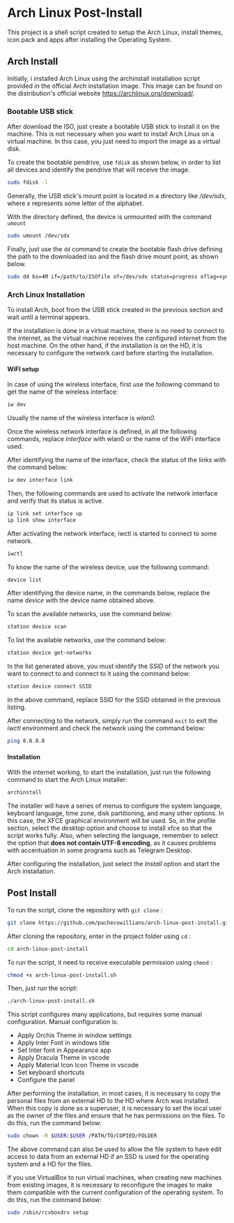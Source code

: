 # Arch Linux Post-Install

This project is a shell script created to setup the Arch Linux, install themes, icon pack and apps after installing the Operating System.

## Arch Install

Initially, i installed Arch Linux using the archinstall installation script provided in the official Arch installation image. This image can be found on the distribution's official website https://archlinux.org/download/.

### Bootable USB stick

After download the ISO, just create a bootable USB stick to install it on the machine. This is not necessary when you want to install Arch Linux on a virtual machine. In this case, you just need to import the image as a virtual disk.

To create the bootable pendrive, use ```fdisk``` as shown below, in order to list all devices and identify the pendrive that will receive the image.

```sh
sudo fdisk -l
```

Generally, the USB stick's mount point is located in a directory like */dev/sdx*, where *x* represents some letter of the alphabet.

With the directory defined, the device is unmounted with the command ```umount```

```sh
sudo umount /dev/sdx
```

Finally, just use the ```dd``` command to create the bootable flash drive defining the path to the downloaded iso and the flash drive mount point, as shown below.

```sh
sudo dd bs=4M if=/path/to/ISOfile of=/dev/sdx status=progress oflag=sync
```

### Arch Linux Installation

To install Arch, boot from the USB stick created in the previous section and wait until a terminal appears.

If the installation is done in a virtual machine, there is no need to connect to the internet, as the virtual machine receives the configured internet from the host machine. On the other hand, if the installation is on the HD, it is necessary to configure the network card before starting the installation. 

#### WiFI setup

In case of using the wireless interface, first use the following command to get the name of the wireless interface:

```sh
iw dev
```

Usually the name of the wireless interface is *wlan0*.

Once the wireless network interface is defined, in all the following commands, replace *interface* with wlan0 or the name of the WiFi interface used.

After identifying the name of the interface, check the status of the links with the command below:

```sh
iw dev interface link
```

Then, the following commands are used to activate the network interface and verify that its status is active.

```sh
ip link set interface up
ip link show interface
```

After activating the network interface, iwctl is started to connect to some network.

```sh
iwctl
```

To know the name of the wireless device, use the following command:

```sh
device list
```

After identifying the device name, in the commands below, replace the name *device* with the device name obtained above.

To scan the available networks, use the command below:

```sh
station device scan
```

To list the available networks, use the command below:

```sh
station device get-networks
```

In the list generated above, you must identify the *SSID* of the network you want to connect to and connect to it using the command below:

```sh
station device connect SSID
```

In the above command, replace SSID for the SSID obtained in the previous listing.

After connecting to the network, simply run the command ```exit``` to exit the *iwctl* environment and check the network using the command below:

```sh
ping 8.8.8.8
```

#### Installation

With the internet working, to start the installation, just run the following command to start the Arch Linux installer:

```sh
archinstall
```

The installer will have a series of menus to configure the system language, keyboard language, time zone, disk partitioning, and many other options. In this case, the XFCE graphical environment will be used. So, in the profile section, select the *desktop* option and choose to install xfce so that the script works fully. Also, when selecting the language, remember to select the option that **does not contain UTF-8 encoding**, as it causes problems with accentuation in some programs such as Telegram Desktop.

After configuring the installation, just select the *Install* option and start the Arch installation.

## Post Install

To run the script, clone the repository with ```git clone``` :

```sh
git clone https://github.com/pachecowillians/arch-linux-post-install.git
```

After cloning the repository, enter in the project folder using ```cd``` :

```sh
cd arch-linux-post-install
```

To run the script, it need to receive executable permission using ```chmod``` :

```sh
chmod +x arch-linux-post-install.sh
```

Then, just run the script:

```sh
./arch-linux-post-install.sh
```

This script configures many applications, but requires some manual configuration. Manual configuration is:

- Apply Orchis Theme in window settings
- Apply Inter Font in windows title
- Set Inter font in Appearance app
- Apply Dracula Theme in vscode
- Apply Material Icon Icon Theme in vscode
- Set keyboard shortcuts
- Configure the panel

After performing the installation, in most cases, it is necessary to copy the personal files from an external HD to the HD where Arch was installed. When this copy is done as a superuser, it is necessary to set the local user as the owner of the files and ensure that he has permissions on the files. To do this, run the command below:

```sh
sudo chown -R $USER:$USER /PATH/TO/COPIED/FOLDER
```

The above command can also be used to allow the file system to have edit access to data from an external HD if an SSD is used for the operating system and a HD for the files.

If you use VirtualBox to run virtual machines, when creating new machines from existing images, it is necessary to reconfigure the images to make them compatible with the current configuration of the operating system. To do this, run the command below:

```sh
sudo /sbin/rcvboxdrv setup
```
